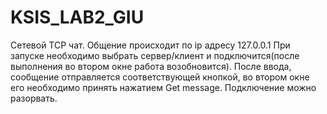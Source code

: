 # KSIS_LAB2_GIU

Сетевой TCP чат. Общение происходит по ip адресу 127.0.0.1 При запуске необходимо выбрать сервер/клиент и подключится(после выполнения во втором окне работа возобновится). После ввода, сообщение отправляется соответствующей кнопкой, во втором окне его необходимо принять нажатием Get message. Подключение можно разорвать. 
